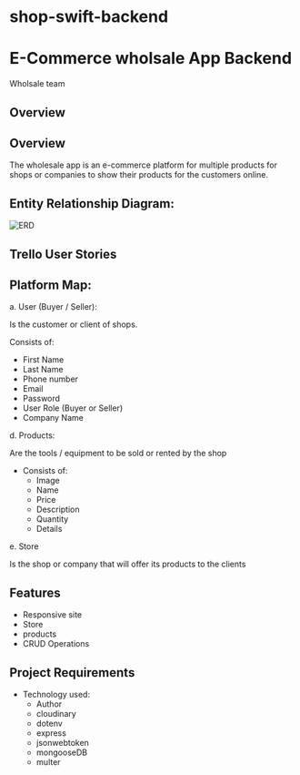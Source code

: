 # shop-swift-backend

# E-Commerce wholsale App Backend 

Wholsale team

## Overview

## Overview

The wholesale app is an e-commerce  platform for multiple products for shops or companies to show their products for the customers online. 

## Entity Relationship Diagram: 
![ERD](https://github.com/iAliJ/shop-swift-backend/assets/47180374/81e48a28-2fc2-4b77-9fca-fa58f345c1bd)

## Trello User Stories

## Platform Map: 

a. User (Buyer / Seller): 

Is the customer or client of shops.

Consists of: 

- First Name
- Last Name 
- Phone number 
- Email 
- Password
- User Role (Buyer or Seller) 
- Company Name


d. Products: 

Are the tools / equipment to be sold or rented by the shop 

- Consists of: 
  - Image 
  - Name
  - Price
  - Description 
  - Quantity 
  - Details 

e. Store

Is the shop or company that will offer its products to the clients

## Features

- Responsive site
- Store 
- products 
- CRUD Operations

## Project Requirements

- Technology used: 
  - Author 
  - cloudinary
  - dotenv
  - express 
  - jsonwebtoken
  - mongooseDB
  - multer
